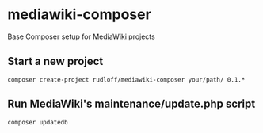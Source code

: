 # mediawiki-composer
Base Composer setup for MediaWiki projects

## Start a new project

    composer create-project rudloff/mediawiki-composer your/path/ 0.1.*

## Run MediaWiki's maintenance/update.php script

    composer updatedb
